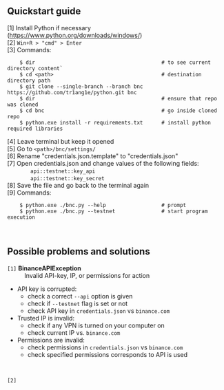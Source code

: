## Quickstart guide

[1] Install Python if necessary (https://www.python.org/downloads/windows/) <br>
[2] `Win+R > "cmd" > Enter` <br>
[3] Commands:

        $ dir                                         # to see current directory content`
        $ cd <path>                                   # destination directory path
        $ git clone --single-branch --branch bnc https://github.com/tr1ang1e/python.git bnc
        $ dir                                         # ensure that repo was cloned
        $ cd bnc                                      # go inside cloned repo
        $ python.exe install -r requirements.txt      # install python required libraries

[4] Leave terminal but keep it opened <br>
[5] Go to `<path>/bnc/settings/` <br>
[6] Rename "credentials.json.template" to "credentials.json" <br>
[7] Open credentials.json and change values of the following fields: <br>
    &emsp; &emsp; &emsp; `api::testnet::key_api` <br>
    &emsp; &emsp; &emsp; `api::testnet::key_secret` <br>
[8] Save the file and go back to the terminal again <br>
[9] Commands:

        $ python.exe ./bnc.py --help                  # prompt
        $ python.exe ./bnc.py --testnet               # start program execution

<br>

## Possible problems and solutions

`[1]` __BinanceAPIException__ <br>
&emsp; &ensp; &ensp; Invalid API-key, IP, or permissions for action

- API key is corrupted:
  - check a correct `--api` option is given
  - check if `--testnet` flag is set or not
  - check API key in `credentials.json` vs `binance.com`
- Trusted IP is invalid:
  - check if any VPN is turned on your computer on
  - check current IP vs. `binance.com`
- Permissions are invalid:
  - check permissions in `credentials.json` vs `binance.com`
  - check specified permissions corresponds to API is used

<br>

`[2]`